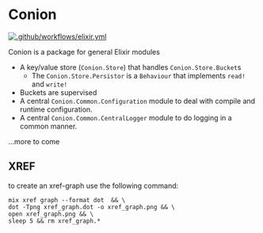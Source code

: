 # Conion

[![.github/workflows/elixir.yml](https://github.com/iboard/cea/actions/workflows/elixir.yml/badge.svg)](https://github.com/iboard/cea/actions/workflows/elixir.yml)

Conion is a package for general Elixir modules 

- A key/value store (`Conion.Store`) that handles `Conion.Store.Bucket`s
  - The `Conion.Store.Persistor` is a `Behaviour` that implements `read!` and `write!`
- Buckets are supervised
- A central `Conion.Common.Configuration` module to deal with compile and runtime
  configuration.
- A central `Conion.Common.CentralLogger` module to do logging in a common manner.


...more to come


## XREF

to create an xref-graph use the following command:

    mix xref graph --format dot  && \
    dot -Tpng xref_graph.dot -o xref_graph.png && \
    open xref_graph.png && \
    sleep 5 && rm xref_graph.*

